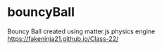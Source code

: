 # bouncyBall
Bouncy Ball created using matter.js physics engine
https://fakeninja21.github.io/Class-22/
